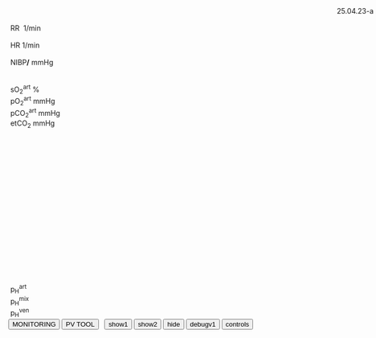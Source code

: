 <div class="w3-blue" style="position: absolute;right:1px">
<span class="w3-small">25.04.23-a&nbsp;</span>
<bdl-animate-control id="controlbuttons1" controlfmi="true" showstep="false" playafterstart="true"playafterstartmillis="1000"></bdl-animate-control>
<bdl-animate-control id="controlbuttons2" controlfmi="true" showstep="false" playafterstart="true"playafterstartmillis="10000"></bdl-animate-control>
<bdl-animate-control id="controlbuttons3" controlfmi="true" showstep="false" playafterstart="true" playafterstartmillis="40000"></bdl-animate-control>
<!-- not optimalized -O0 --><!--bdl-fmi id="idfmi" mode="continuous"   controlid="controlbuttons1" showcontrols="false" src="modelECMORespiratoryVR_BloodGasesTransport_BloodyMaryPPG2A.js" fminame="modelECMORespiratoryVR_BloodGasesTransport_BloodyMaryPPG2A" tolerance="0.000000001" starttime="0" fstepsize="1" fpslimit="0.15" fmuspeed="1" fmuspeed2="1" fmuspeed2after="1" guid="{458ee60c-4cf2-4aab-a727-4537b6fad7c5}" valuereferences="905975255,369103462,905975066,905975252,905974371,905975065,905975340,905972508,16777311,16777312,905975254,335544320,637537071,637538916,637538917,637537577,905973334,637537586,637537578" valuelabels="venous.sO2,arterial.sO2,tissueUnit[1].sO2,venous.pH,arterial.pH,tissueUnit[1].pH,AirO2.y,AirN2,AirCO2,AirH2O,venous.pCO2,plethy,respiratoryCenter.VentilationSwitch.y,arterial.pO2,arterial.pCO2,systemicArteries.chemicalSolution.bloodGases.BEox,systemicVeins.chemicalSolution.bloodGases.BEox,systemicArteries.chemicalSolution.bloodGases.cHCO3,systemicArteries.chemicalSolution.bloodGases.cdCO2" inputs="idrate,16777223,1,60,t;idco2,16777311,1,100,t;idh2o,16777312,1,100,t;idshunts,16777227,1,100,t;iddeadspace,16777225,1,1000000,t;ido2,16777549,1,100,t;idventilation,16777513,1,1,t" inputlabels="RR,AirCO2,AirH2O,cShuntFrac,DV,AirO2Fraction.k,respiratoryCenter.ArtificialVentilation.k"></bdl-fmi-->
<bdl-fmi id="idfmi" mode="continuous"  controlid="controlbuttons1" showcontrols="false" src="modelECMORespiratoryVR_BloodGasesTransport_BloodyMaryPPG2.js" fminame="modelECMORespiratoryVR_BloodGasesTransport_BloodyMaryPPG2" tolerance="0.0001" starttime="0" fstepsize="1" fpslimit="0.2" fmuspeed="0.01" fmuspeed2="10" fmuspeed2after="4" guid="{c14f4004-988d-4e94-b709-f479c6f29821}" valuereferences="905975255,369103462,905975066,905975252,905974371,905975065,905975340,905972508,16777311,16777312,905975254,335544320,637537071,637538916,637538917,637537577,905973334,637537586,637537578" valuelabels="venous.sO2,arterial.sO2,tissueUnit[1].sO2,venous.pH,arterial.pH,tissueUnit[1].pH,AirO2.y,AirN2,AirCO2,AirH2O,venous.pCO2,plethy,respiratoryCenter.VentilationSwitch.y,arterial.pO2,arterial.pCO2,systemicArteries.chemicalSolution.bloodGases.BEox,systemicVeins.chemicalSolution.bloodGases.BEox,systemicArteries.chemicalSolution.bloodGases.cHCO3,systemicArteries.chemicalSolution.bloodGases.cdCO2" inputs="idrate,16777223,1,60,t;idco2,16777311,1,100,t;idh2o,16777312,1,100,t;idshunts,16777227,1,100,t;iddeadspace,16777225,1,1000000,t;ido2,16777549,1,100,t;idventilation,16777513,1,1,t" inputlabels="RR,AirCO2,AirH2O,cShuntFrac,DV,AirO2Fraction.k,respiratoryCenter.ArtificialVentilation.k"></bdl-fmi>
<!--bdl-fmi id="idfmi" mode="continuous"  controlid="controlbuttons2" showcontrols="false"  src="modelECMORespiratoryVR_BloodGasesTransport_BloodyMaryPPG2.js" fminame="modelECMORespiratoryVR_BloodGasesTransport_BloodyMaryPPG2" tolerance="0.000001" starttime="0" fstepsize="1" fpslimit="0.5" fmuspeed="0.1" fmuspeed2="0.5" guid="{83d444de-f6b1-4a60-a953-199d3e7b2d57}" valuereferences="905975257,369103464,905975068,905975254,905974373,905975067,905975342,905972510,16777311,16777312,905975256,335544320,637537073,637538918,637538919,637537579,905973336,637537588,637537580" valuelabels="venous.sO2,arterial.sO2,tissueUnit[1].sO2,venous.pH,arterial.pH,tissueUnit[1].pH,AirO2.y,AirN2,AirCO2,AirH2O,venous.pCO2,plethy,respiratoryCenter.VentilationSwitch.y,arterial.pO2,arterial.pCO2,systemicArteries.chemicalSolution.bloodGases.BEox,systemicVeins.chemicalSolution.bloodGases.BEox,systemicArteries.chemicalSolution.bloodGases.cHCO3,systemicArteries.chemicalSolution.bloodGases.cdCO2" inputs="idrate,16777223,1,60,t;idco2,16777311,1,100,t;idh2o,16777312,1,100,t;idshunts,16777227,1,100,t;iddeadspace,16777225,1,1000000,t;ido2,16777547,1,100,t;idventilation,16777511,1,1,t" inputlabels="RR,AirCO2,AirH2O,cShuntFrac,DV,AirO2Fraction.k,respiratoryCenter.ArtificialVentilation.k"></bdl-fmi-->
<!--bdl-fmi id="ventilator" mode="continuous" controlid="controlbuttons3" showcontrols="false" fmuspeed="0.1" fmuspeed2="1" fmuspeed2after="10" src="modelECMORespiratoryVR_BloodGasesTransport_LungVentilatorSCMV2.js" fminame="modelECMORespiratoryVR_BloodGasesTransport_LungVentilatorSCMV2" tolerance="0.00000001" starttime="0" fstepsize="0.2" fpslimit="5" guid="{98a13f8f-d60a-484c-9971-59dd5b4b6bb8}" valuereferences="637534444,637534486,16777227,16777225,16777240,16777241,16777242,335544321,369099031,637534474,16777223,234881080,16777224,905969977,637534474,637534445,637534443" valuelabels="expiration.q_in.p,lungs.volume,RR,TV,ventilatorSCMV.Iratio,ventilatorSCMV.Eratio,ventilatorSCMV.pause,ventilation,filter.y,lungs.pressure,TotalResistance,expirationConductance.y,TotalCompliance,lungsPressureMeasure.pressure,lungs.q_in[1].p,lungs.q_in[1].h_outflow,lungs.q_in[1].m_flow" inputs="idrate,16777227,1,60,t;idtv,16777225,1,1000000,t;idiratio,16777240,1,1,t;idpause,16777242,1,100,t;ideratio,16777241,1,1,t;idres,16777223,98.0665,0.001,t;idcomp,16777224,1e-6,98.0665,t;idexp,16777272,1,100000,t" inputlabels="RR,TV,ventilatorSCMV.Iratio,ventilatorSCMV.pause,ventilatorSCMV.Eratio,TotalResistance,TotalCompliance,expirationConductance.k"></bdl-fmi-->
<bdl-fmi id="ventilator" mode="continuous" controlid="controlbuttons3" showcontrols="false" fmuspeed="0.1" fmuspeed2="1" fmuspeed2after="10" src="modelECMORespiratoryVR_BloodGasesTransport_LungVentilatorSCMV2A.js" fminame="modelECMORespiratoryVR_BloodGasesTransport_LungVentilatorSCMV2" tolerance="0.0000001" starttime="0" fstepsize="0.2" fpslimit="5" guid="{c217df01-9a25-48c2-9d7b-dfd45d17f8dd}" valuereferences="637534450,637534493,16777229,16777227,16777243,16777244,16777245,335544321,369099038,637534480,16777223,234881080,16777226,905969979,637534480,637534451,637534449" valuelabels="expiration.q_in.p,lungs.volume,RR,TV,ventilatorSCMV.Iratio,ventilatorSCMV.Eratio,ventilatorSCMV.pause,ventilation,filter.y,lungs.pressure,TotalResistance,expirationConductance.y,TotalCompliance,lungsPressureMeasure.pressure,lungs.q_in[1].p,lungs.q_in[1].h_outflow,lungs.q_in[1].m_flow" inputs="idrate,16777229,1,60,t;idtv,16777227,1,1000000,t;idiratio,16777243,1,1,t;idpause,16777245,1,100,t;ideratio,16777244,1,1,t;idres,16777223,98.0665,0.001,t;idcomp,16777226,1e-6,98.0665,t;idexp,16777272,1,100000,t" inputlabels="RR,TV,ventilatorSCMV.Iratio,ventilatorSCMV.pause,ventilatorSCMV.Eratio,TotalResistance,TotalCompliance,expirationConductance.k"></bdl-fmi>
<bdl-fmi id="hemodynamics" mode="continuous"  controlid="controlbuttons2" showcontrols="false" src="modelECMORespiratoryVR_BloodGasesTransport_MeursModel2011_HemodynamicsRegulatedHR.js" fminame="modelECMORespiratoryVR_BloodGasesTransport_MeursModel2011_HemodynamicsRegulatedHR" tolerance="0.000000001" starttime="0" fstepsize="0.05" fpslimit="20" guid="{0da59ef7-219c-4139-ae3d-16e4304b1a41}" valuereferences="905970358,905970200,905970201,33554460,637534721,234881215" valuelabels="EithaPressure.pressure,arterialPressure.systolic,arterialPressure.diastolic,Ecg.ecg,currentHeartReat.y,HRAdd.y" inputs="arterial_sO2,16777391,1,1,t;hradd,16777407,1,1,t" inputlabels="sO2.k,HRAdd.k"></bdl-fmi>
<!--bdl-fmi id="hemodynamics" mode="continuous" controlid="controlbuttons2" showcontrols="false" src="modelECMORespiratoryVR_BloodGasesTransport_MeursModel2011_HemodynamicsRegulatedHR.js" fminame="modelECMORespiratoryVR_BloodGasesTransport_MeursModel2011_HemodynamicsRegulatedHR" tolerance="0.000001" starttime="0" fstepsize="0.05" fpslimit="20" guid="{87860081-905b-4adf-b51a-cdbabd18cf3e}" valuereferences="905970357,905970199,905970200,33554460,637534720" valuelabels="EithaPressure.pressure,arterialPressure.systolic,arterialPressure.diastolic,Ecg.ecg,currentHeartReat.y" inputs="arterial_sO2,16777391,1,1,t;hradd,16777407,1,1,t" inputlabels="sO2.k,HRAdd.k"></bdl-fmi-->
<!-- tolerance="0.000001" starttime="0" fstepsize="0.05" fpslimit="20"  controlid="controlbuttons2" showcontrols="false"
<!--bdl-remote-value remoteurl="http://127.0.0.1:5000/vrapi" interval="2000" id="vrapi" inputs="volume;sO2"></bdl-remote-value-->
<bdl-remote-value remoteurl="vuplex://localhost:5000/vrapi" interval="2000" id="vrapi" inputs="arterial_sO2;arterial_pH;arterial_pCO2;arterial_base_excess;arterial_HCO3;arterial_cdCO2;idrate;heart_rate;nibp1;nibp2"></bdl-remote-value>
</div><div class="w3-black w3-sans-serif" style="width:100%">

<div class="w3-row">
<div class="w3-threequarter w3-padding">

<div class="w3-row">
<div class="w3-half">
&nbsp;<bdl-chartjs-time responsive="true" width="300" height="50" fromid="ventilator" labels="lungs pressure"  refindex="14" refvalues="1" minichart="true" colorindex=4 initialdata="0,0.01;1.014e+5,1.014e+5" maxdata="120"></bdl-chartjs-time>
<bdl-chartjs-time responsive="true" width="300" height="50" fromid="ventilator" labels="lungs pressure"  refindex="16" refvalues="1" minichart="true" colorindex=3 initialdata="0,0.1;0,0" maxdata="120"></bdl-chartjs-time>
</div>
<div class="w3-half">
&nbsp;<bdl-chartjs-time responsive="true" height="100" fromid="hemodynamics" labels="ecg" refindex="3" refvalues="1" throttle="50" colorindex="2" minichart="true" initialdata="0,0.01;0,0" maxdata="120"></bdl-chartjs-time>
&nbsp;<bdl-chartjs-time responsive="true" height="100" fromid="hemodynamics" labels="pulsatile sO2" refindex="0" refvalues="1" throttle="50" colorindex="1" minichart="true" initialdata="0,0.01;11370,11370" maxdata="120"></bdl-chartjs-time>
</div>
</div>
</div>
<div class="w3-quarter">
<div class="w3-card w3-text-aqua w3-large" style="white-space:nowrap">
&nbsp;RR&nbsp;<b class="w3-xxxlarge"><bdl-value id="idRR"  fromid="ventilator" refindex="8" convertor="60,1" precision="2"></bdl-value></b>&nbsp;<span class="w3-small">1/min</span>
<div class="w3-text-light-green w3-large">
<br/>
&nbsp;HR<b class="w3-xxxlarge"><bdl-value id="idheartrate"  fromid="hemodynamics" refindex="4" convertor="60,1" tofixed="0"></bdl-value></b>&nbsp;<span class="w3-small">1/min</span>
</div>
<br/>
<div class="w3-text-purple w3-large">
&nbsp;NIBP<b class="w3-xlarge"><bdl-value id="idNIBP"  fromid="hemodynamics" refindex="1" convertor="1,133.322" precision="3"></bdl-value>/<bdl-value id="idNIBP2"  fromid="hemodynamics" refindex="2" convertor="1,133.322" tofixed="0"></bdl-value></b>
<span class="w3-small">mmHg</span>
</div>
</div>
</div>
</div>
<div id="monitoring">
<div class="w3-row">
<div class="w3-threequarter w3-padding">
<div class="w3-row">
<div class="w3-half">
&nbsp;<!--bdl-chartjs-time responsive="true" height="50" fromid="idfmi" labels="sO2" refindex="1" refvalues="1" throttle="1000" colorindex="4" minichart="true" initialdata="0,0.01;0.98,0.98" min="0.5" max="1.0"></bdl-chartjs-time-->
</div>
<div class="w3-half">
&nbsp;<!--bdl-chartjs-time responsive="true" height="50" fromid="idfmi" labels="pO2,pCO2" refindex="13" refvalues="2" throttle="1000" colorindex="6" minichart="true" initialdata="0,0.01;0,0"></bdl-chartjs-time-->
</div>
</div>
</div>
<div class="w3-quarter">
<div class="" style="white-space:nowrap">
<div class="w3-text-yellow w3-large">
&nbsp;sO<sub>2</sub><sup>art</sup><b class="w3-xxxlarge"><bdl-value id="spo2value" fromid="idfmi" refindex="1" convertor="100,1" precision="3" ></bdl-value></b>&nbsp;<span class="w3-small">%</span><br/></div>
<div class="w3-text-red w3-large">&nbsp;pO<sub>2</sub><sup>art</sup><b class="w3-large"><bdl-value id="idpo2"  fromid="idfmi" refindex="13" convertor="1,133.322" precision="2" convertors="1,133.322"></bdl-value></b>&nbsp;<span class="w3-small">mmHg</span><br/></div>
<div class="w3-text-green w3-large">&nbsp;pCO<sub>2</sub><sup>art</sup><b class="w3-large"><bdl-value fromid="idfmi" refindex="14" convertor="1,133.322" precision="4" convertors="1,133.322"></bdl-value></b>&nbsp;<span class="w3-small">mmHg</span></div>
<div class="w3-text-blue w3-large">&nbsp;etCO<sub>2</sub><b class="w3-large"><bdl-value id="idetco2"  fromid="idfmi" refindex="14" convertor="1,134" precision="2" convertors="1,133.322" ></bdl-value></b>&nbsp;<span class="w3-small">mmHg</span></div>
</div>
</div>
</div>
<div class="w3-row">
<div class="w3-row">
<div class="w3-threequarter">

<div class="w3-row">


<div class="w3-quarter">
&nbsp;
<!--bdl-chartjs-xy fromid="ventilator" labelx="pressure" labely="volume" labels="pV1,pV2,pV3" refindex="0" refvalues="2" width="250" height="250" min="2" max="4.5" convertors="1,133.322,-760;1000,1" maxdata="128" id="idpv"></bdl-chartjs-xy-->

</div>

<div class="w3-quarter">
<div style="width:300px;height:300pxmargin-left:50px">
<br/>
<!--bdl-animate-adobe src="Plice.js" width="130" height="130" name="Plice" fromid="ventilator" responsive="true"></bdl-animate-adobe>
<bdl-bind2a findex="1" aname="PliceAnimace_anim" amin="0" amax="14" fmin="0.0023" fmax="0.0033"></bdl-bind2a-->
</div>
</div>
<div class="w3-quarter" style="width:340px;height:340px;zoom:80%;margin-left:80px">

<!--bdl-sachart fromid="idfmi" refindex="3,10" convertors="1,1,0;1,133.322"  class="w3-left" pointSize="50" style="width:100%;height:100%"></bdl-sachart-->

</div>

</div>

</div>

<!--div class="w3-rest w3-text-blue">
&nbsp;P<b class="w3-xxlarge"><bdl-value id="idP" fromid="ventilator" refindex="0" convertor="1,133.322"></bdl-value></b>&nbsp;<span class="w3-small">mmHg</span><br/>
&nbsp;V<b class="w3-xxlarge"><bdl-value id="idV"  fromid="ventilator" refindex="1" convertor="1000,1"></bdl-value></b>&nbsp;<span class="w3-small">l</span-->
<div class="w3-text-red">
&nbsp;p<sub>H</sub><sup>art</sup><b class="w3-xxxlarge"><bdl-value id="idpH"  fromid="idfmi" refindex="4"></bdl-value></b>
</div>
<div class="w3-text-green">
&nbsp;p<sub>H</sub><sup>mix</sup><b class=""><bdl-value id="idpHmix"  fromid="idfmi" refindex="5"></bdl-value></b>
</div>
<div class="w3-text-blue">
&nbsp;p<sub>H</sub><sup>ven</sup><b class=""><bdl-value id="idpHven"  fromid="idfmi" refindex="3"></bdl-value></b>
</div></div></div>
</div>
</div>
<bdl-pvtool id="idpvtool" fromid="no-ventilator" refindex="0" class="w3-small" refvalues="2" style="display:none;margin-left:50px;margin-right:50px"></bdl-pvtool>
</div>
<button class="w3-button w3-blue w3-large" onclick="document.getElementById('monitoring').style.display = 'block';document.getElementById('idpvtool').style.display = 'none';">MONITORING</button>
<button class="w3-button w3-blue w3-large" onclick="document.getElementById('monitoring').style.display = 'none';document.getElementById('idpvtool').style.display = 'block';">PV TOOL</button>&nbsp;&nbsp;
<span class="w3-right"><bdl-buttonparams title="1(normal)" ids="idshunts,iddeadspace,idrate,idcomp,ido2" values="2,150,17,60,21" fromid="vrapi" thresholdvalue="1" refindex="patient_state"></bdl-buttonparams> 
<bdl-buttonparams title="2(pneumonia)" ids="idshunts,iddeadspace,idrate,idcomp,ido2,idpause,idexp" values="86,850,29,10,21,2,0.31" fromid="vrapi" refindex="patient_state" thresholdvalue="2"></bdl-buttonparams>
<bdl-buttonparams title="3(ventilated)" ids="idshunts,iddeadspace,idrate,idcomp,ido2,idpause,idexp,hradd" values="86,850,15,10,40,30,0.15,-0.6" fromid="vrapi" refindex="patient_state" thresholdvalue="3"></bdl-buttonparams>
<bdl-buttonparams title="4(stabilized)" ids="idshunts,iddeadspace,idrate,idcomp,ido2,hradd" values="50,750,15,10,60,0" fromid="vrapi" refindex="patient_state" thresholdvalue="4"></bdl-buttonparams>
<button class="w3-button w3-blue" onclick="['idRR', 'idheartrate', 'idpH', 'idpHven','idpHmix','spo2value'].forEach(id => document.getElementById(id).style.display = 'inline');">show1</button>
<button class="w3-button w3-blue" onclick="['idNIBP', 'idNIBP2', 'idP', 'idV','idetco2','idpo2','idpv'].forEach(id => document.getElementById(id).style.display = 'inline');">show2</button>
<button class="w3-button w3-blue" onclick="['idRR', 'idheartrate', 'idpH', 'idpHven','idpHmix','spo2value','idNIBP', 'idNIBP2', 'idP', 'idV','idetco2','idpo2','idpv'].forEach(id => document.getElementById(id).style.display = 'none');">hide</button>
<button class="w3-button w3-blue" onclick="console.log('sending vuplex message');const event1 = new CustomEvent('vuplexmessage', {detail: { patient_state: '2', 'version': navigator.userAgent }});window.dispatchEvent(event1);">debugv1</button> 
<button class="w3-button w3-blue" onclick="document.getElementById('vcontrols').style.display='block'">controls</button>
</span>


<!--bdl-chartjs-time width="600" height="200" fromid="idfmi" labels="ventilation" initialdata="0;0" refindex="12" refvalues="1"></bdl-chartjs-time>
<bdl-chartjs-time width="600" height="200" fromid="ventilator" labels="ventilation2" initialdata="0;0" refindex="7" refvalues="1"></bdl-chartjs-time-->

<div style="display:none" id="vcontrols" class="w3-card">
<button class="w3-button w3-red" onclick="document.getElementById('vcontrols').style.display='none'">X</button>

compliance <bdl-value fromid="ventilator" refindex="12" convertor="1e+10,98.0665"></bdl-value> <bdl-range id="idcomp" title="total compliance (ml/cmH20)" min="10" max="200" default="50" step="1" initdefault="true"></bdl-range>

conductance <bdl-value fromid="ventilator" refindex="11"></bdl-value> <bdl-range id="idexp" title="expiration conductance" min="0.001" max="1" default="0.31" step="0.001" initdefault="true"></bdl-range>

Resistance: <bdl-value fromid="ventilator" refindex="10" convertor="0.001,98.0665"></bdl-value> <bdl-range id="idres" title="Resistance" min="0.1" max="100" default="1.3" step="0.1" initdefault="true"></bdl-range>

Heart Rate adding 
Data to be sent to VR: <bdl-range id="hradd" min="-0.5" max="0.5" default="0" step="0.1"></bdl-range>
volume:<bdl-range id="volume" title="Lung volume (m3)" min="0.0001" max="0.01" default="0.002" step="0.000001" fromid="ventilator" refindex="1"></bdl-range>
asO2:<bdl-range id="arterial_sO2" min="0" max="1" default="0.981" step="0.001" title="so2"  fromid="idfmi" refindex="1"></bdl-range>
apH:<bdl-range id="arterial_pH" fromid="idfmi" min="0" max="14" default="0" step="0.00001" refindex="4"></bdl-range>
apCO2:<bdl-range id="arterial_pCO2" fromid="idfmi" refindex="14" min="0" max="1000" default="0" step="1" convertors="1,133.322"></bdl-range>
aBE:<bdl-range id="arterial_base_excess" fromid="idfmi" refindex="16" min="-200" max="200" default="0" step="0.0000001"></bdl-range>
aHCO3:<bdl-range id="arterial_HCO3" fromid="idfmi" refindex="17" min="0" max="100" default="0" step="0.0000001"></bdl-range>
acdCO2:<bdl-range id="arterial_cdCO2" fromid="idfmi" refindex="18"  min="0" max="100" default="0" step="0.0000001"></bdl-range>
ventilation:<bdl-range id="idventilation" title="Ventilation(m3/s)" min="0" max="0.009" default="0.0001595" step="0.0000001" fromid="ventilator" refindex="7"></bdl-range>
nibp1:<bdl-range id="nibp1" fromid="hemodynamics" refindex="1" convertors="1,133.322" precision="3" min="0" max="26000" step="1"></bdl-range>
nibp2<bdl-range id="nibp2" fromid="hemodynamics" refindex="2" convertors="1,133.322" tofixed="0" min="0" max="26000" step="1"></bdl-value>

Patient state: <br/>
<bdl-range id="patientstate" title="patient state" min="0" max="3" step="1" default="1" fromid="vrapi" refindex="patient_state"></bdl-range>
<!-- {
    "E_ratio": 3,
    "I_ratio": 1,
    "Vt_tidal_volume": 500,
    "arterial_HCO3": 0,
    "arterial_base_excess": 0,
    "arterial_cdCO2": 0,
    "arterial_pCO2": 0,
    "arterial_pH": 7,
    "arterial_sO2": 0.9,
    "f_breath_rate": 12,
    "o2_fraction": 21,
    "patient_state": 2,
    "pause_value": 0,
    "sO2": 0.95,
    "volume": 0.0023
}-->
Ventilated gas: <!--bdl-buttonparams title="Normal" ids="ido2,idco2,idh2o" values="21,0.03,6"></bdl-buttonparams>
<bdl-buttonparams title="O2 40%" ids="ido2,idco2,idh2o" values="40,0.03,6"></bdl-buttonparams>
<bdl-buttonparams title="O2 60%" ids="ido2,idco2,idh2o" values="60,0.03,6"></bdl-buttonparams-->
<bdl-range id="ido2" title="O2 %" min="5" max="93" default="21" fromid="vrapi" refindex="o2_fraction"  refconditionvar="patient_state" refconditionvalue="3"></bdl-range><br/>
<bdl-range id="iddeadspace" title="dead space" min="100" max="4500" default="150" initdefault="true"></bdl-range>
<bdl-range id="idshunts" title="L-V shunts %" min="5" max="95" default="2" initdefault="true"></bdl-range>
<bdl-range id="idco2" title="CO2 %" min="0" max="10" default="0.03" step="0.01"></bdl-range>
<bdl-range id="idh2o" title="H2O %" min="0" max="10" default="6" step="0.1"></bdl-range>

Mechanical ventilator setting:<br/>
<bdl-range id="idrate" title="Breath rate (1/min)" min="3" max="60" default="17" step="1" initdefault="true" fromid="vrapi" refindex="f_breath_rate" refconditionvar="patient_state" refconditionvalue="3"></bdl-range><br/>
<!--bdl-range id="idmuscle" title="Breathing force (%)" min="10" max="400" default="100" step="1" fromid="vrapi" refindex="0"></bdl-range-->
<bdl-range id="idtv" title="Vt - tidal volume (ml)" min="200" max="1500" default="800" step="1" fromid="vrapi" refindex="Vt_tidal_volume" initdefault="true"  refconditionvar="patient_state" refconditionvalue="3"></bdl-range><br/>
<bdl-range id="heart_rate" title="HR" min="2" max="200" default="60" step="1" fromid="hemodynamics" refindex="4" convertors="60,1" tofixed="0"></bdl-range><br/>
<div class="w3-hide">
<bdl-range id="idiratio" min="1" max="4" default="1" step="1" fromid="vrapi" refindex="I_ratio" refconditionvar="patient_state" refconditionvalue="3"></bdl-range>
<bdl-range id="ideratio" min="1" max="9" default="4" step="1" fromid="vrapi" refindex="E_ratio"  refconditionvar="patient_state" refconditionvalue="3"></bdl-range>
</div>
Set I:E ratio 
<bdl-buttonparams title="1:1" ids="idiratio,ideratio" values="1,1"></bdl-buttonparams>
<bdl-buttonparams title="1:2" ids="idiratio,ideratio" values="1,2"></bdl-buttonparams>
<bdl-buttonparams title="2:1" ids="idiratio,ideratio" values="2,1"></bdl-buttonparams>
<bdl-buttonparams title="3:2" ids="idiratio,ideratio" values="3,2"></bdl-buttonparams></br>
<bdl-range id="idpause" title="pause (%)" min="0" max="70" default="2" step="1" initdefault="true" fromid="vrapi" refindex="pause_value" refconditionvar="patient_state" refconditionvalue="3"></bdl-range>

</div>
